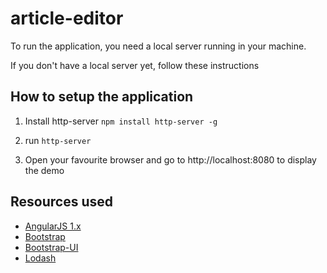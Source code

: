 # article-editor
To run the application, you need a local server running in your machine.

If you don't have a local server yet, follow these instructions

## How to setup the application
1) Install http-server ```npm install http-server -g```

2) run ```http-server```

3) Open your favourite browser and go to http://localhost:8080 to display the demo

## Resources used 
- [AngularJS 1.x](https://angularjs.org/)
- [Bootstrap](http://getbootstrap.com/)
- [Bootstrap-UI](https://angular-ui.github.io/bootstrap/)
- [Lodash](https://lodash.com/)
